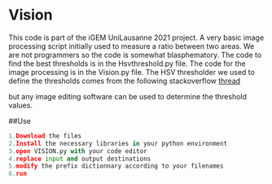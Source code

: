 # Vision
This code is part of the iGEM UniLausanne 2021 project. 
A very basic image processing script initially used to measure a ratio between two areas.
We are not programmers so the code is somewhat blasphematory.
The code to find the best thresholds is in the Hsvthreshold.py file.
The code for the image processing is in the Vision.py file.
The HSV thresholder we used to define the thresholds comes from the following stackoverflow [thread](https://stackoverflow.com/questions/57282935/how-to-detect-area-of-pixels-with-the-same-color-using-opencv)

but any image editing software can be used to determine the threshold values.

##Use
```python
1.Download the files
2.Install the necessary libraries in your python environment
3.open VISION.py with your code editor
4.replace input and output destinations
5.modify the prefix dictionnary according to your filenames
6.run
```
